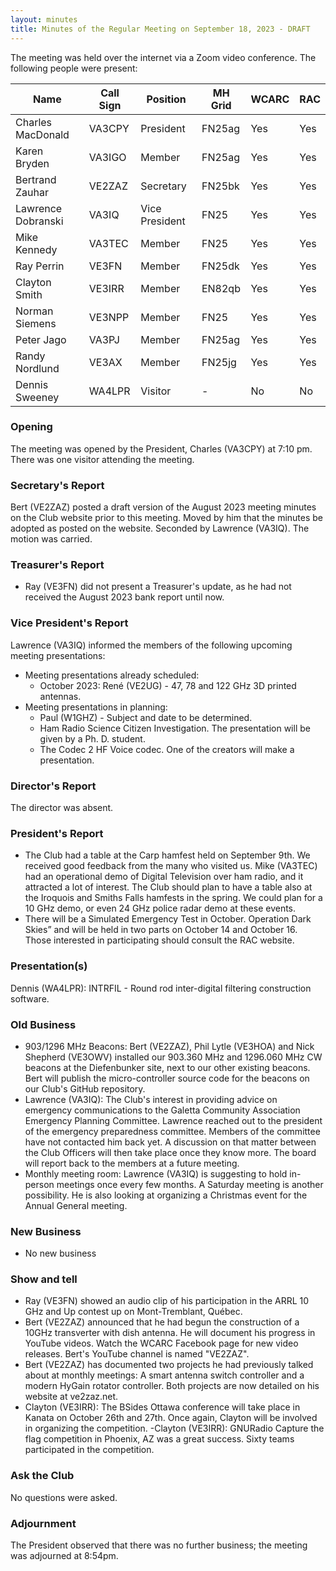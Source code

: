 ```yaml
---
layout: minutes
title: Minutes of the Regular Meeting on September 18, 2023 - DRAFT
---
```

The meeting was held over the internet via a Zoom video conference.
The following people were present:

| Name                   | Call Sign  | Position         | MH Grid | WCARC | RAC |
|------------------------|------------|------------------|---------|-------|-----|
| Charles MacDonald      | VA3CPY     | President        | FN25ag  | Yes   | Yes |
| Karen Bryden           | VA3IGO     | Member           | FN25ag  | Yes   | Yes |
| Bertrand Zauhar        | VE2ZAZ     | Secretary        | FN25bk  | Yes   | Yes |
| Lawrence Dobranski     | VA3IQ      | Vice President   | FN25    | Yes   | Yes |
| Mike Kennedy           | VA3TEC     | Member           | FN25    | Yes   | Yes |
| Ray Perrin             | VE3FN      | Member           | FN25dk  | Yes   | Yes |
| Clayton Smith          | VE3IRR     | Member           | EN82qb  | Yes   | Yes |
| Norman Siemens         | VE3NPP     | Member           | FN25    | Yes   | Yes |
| Peter Jago             | VA3PJ      | Member           | FN25ag  | Yes   | Yes |
| Randy Nordlund         | VE3AX      | Member           | FN25jg  | Yes   | Yes |
| Dennis Sweeney         | WA4LPR     | Visitor          | -       | No    | No  |

### Opening
The meeting was opened by the President, Charles (VA3CPY) at 7:10 pm.
There was one visitor attending the meeting.

### Secretary's Report
Bert (VE2ZAZ) posted a draft version of the August 2023 meeting minutes on the Club website prior to this meeting. Moved by him that the minutes be adopted as posted on the website. Seconded by Lawrence (VA3IQ). The motion was carried.

### Treasurer's Report
- Ray (VE3FN) did not present a Treasurer's update, as he had not received the August 2023 bank report until now.

### Vice President's Report
Lawrence (VA3IQ) informed the members of the following upcoming meeting presentations:
- Meeting presentations already scheduled:
  - October 2023: René (VE2UG) - 47, 78 and 122 GHz 3D printed antennas.
- Meeting presentations in planning:
  - Paul (W1GHZ) - Subject and date to be determined.
  - Ham Radio Science Citizen Investigation. The presentation will be given by a Ph. D. student.
  - The Codec 2 HF Voice codec. One of the creators will make a presentation.

### Director's Report
The director was absent.

### President's Report
- The Club had a table at the Carp hamfest held on September 9th. We received good feedback from the many who visited us. Mike (VA3TEC) had an operational demo of Digital Television over ham radio, and it attracted a lot of interest. The Club should plan to have a table also at the Iroquois and Smiths Falls hamfests in the spring. We could plan for a 10 GHz demo, or even 24 GHz police radar demo at these events.
- There will be a Simulated Emergency Test in October. Operation Dark Skies” and will be held in two parts on October 14 and October 16. Those interested in participating should consult the RAC website.

### Presentation(s)
Dennis (WA4LPR): INTRFIL - Round rod inter-digital filtering construction software.

### Old Business
- 903/1296 MHz Beacons: Bert (VE2ZAZ), Phil Lytle (VE3HOA) and Nick Shepherd (VE3OWV) installed our 903.360 MHz and 1296.060 MHz CW beacons at the Diefenbunker site, next to our other existing beacons. Bert will publish the micro-controller source code for the beacons on our Club's GitHub repository.
- Lawrence (VA3IQ): The Club's interest in providing advice on emergency communications to the Galetta Community Association Emergency Planning Committee. Lawrence reached out to the president of the emergency preparedness committee. Members of the committee have not contacted him back yet. A discussion on that matter between the Club Officers will then take place once they know more. The board will report back to the members at a future meeting.
- Monthly meeting room: Lawrence (VA3IQ) is suggesting to hold in-person meetings once every few months. A Saturday meeting is another possibility. He is also looking at organizing a Christmas event for the Annual General meeting.

### New Business
- No new business

### Show and tell
- Ray (VE3FN) showed an audio clip of his participation in the ARRL 10 GHz and Up contest up on Mont-Tremblant, Québec.
- Bert (VE2ZAZ) announced that he had begun the construction of a 10GHz transverter with dish antenna. He will document his progress in YouTube videos. Watch the WCARC Facebook page for new video releases. Bert's YouTube channel is named "VE2ZAZ".
- Bert (VE2ZAZ) has documented two projects he had previously talked about at monthly meetings: A smart antenna switch controller and a modern HyGain rotator controller. Both projects are now detailed on his website at ve2zaz.net.
- Clayton (VE3IRR): The BSides Ottawa conference will take place in Kanata on October 26th and 27th. Once again, Clayton will be involved in organizing the competition.
-Clayton (VE3IRR): GNURadio Capture the flag competition in Phoenix, AZ was a great success. Sixty teams participated in the competition.

### Ask the Club
No questions were asked.

### Adjournment
The President observed that there was no further business; the meeting was adjourned at 8:54pm.
